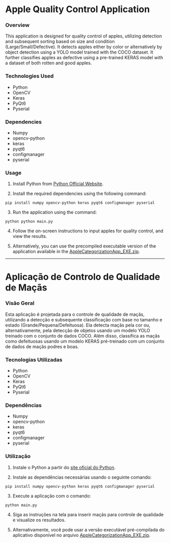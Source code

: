 # Apple Quality Control Application

### Overview
This application is designed for quality control of apples, utilizing detection and subsequent sorting based on size and condition (Large/Small/Defective). It detects apples either by color or alternatively by object detection using a YOLO model trained with the COCO dataset. It further classifies apples as defective using a pre-trained KERAS model with a dataset of both rotten and good apples.

### Technologies Used
- Python
- OpenCV
- Keras
- PyQt6
- Pyserial

### Dependencies
- Numpy
- opencv-python
- keras
- pyqt6
- configmanager
- pyserial

### Usage
1. Install Python from [Python Official Website](https://www.python.org/downloads/).

2. Install the required dependencies using the following command:
```
pip install numpy opencv-python keras pyqt6 configmanager pyserial
```

3. Run the application using the command:
```
python python main.py
```

4. Follow the on-screen instructions to input apples for quality control, and view the results.

5. Alternatively, you can use the precompiled executable version of the application available in the [AppleCategorizationApp_EXE.zip](https://github.com/8JP8/Projeto1_ESAN-UA_2023-2024/releases/download/V1.6/AppleCategorizationApp_EXE.zip).

---
# Aplicação de Controlo de Qualidade de Maçãs

### Visão Geral
Esta aplicação é projetada para o controle de qualidade de maçãs, utilizando a detecção e subsequente classificação com base no tamanho e estado (Grande/Pequena/Defeituosa). Ela detecta maçãs pela cor ou, alternativamente, pela detecção de objetos usando um modelo YOLO treinado com o conjunto de dados COCO. Além disso, classifica as maçãs como defeituosas usando um modelo KERAS pré-treinado com um conjunto de dados de maçãs podres e boas.

### Tecnologias Utilizadas
- Python
- OpenCV
- Keras
- PyQt6
- Pyserial

### Dependências
- Numpy
- opencv-python
- keras
- pyqt6
- configmanager
- pyserial

### Utilização
1. Instale o Python a partir do [site oficial do Python](https://www.python.org/downloads/).

2. Instale as dependências necessárias usando o seguinte comando:
```
pip install numpy opencv-python keras pyqt6 configmanager pyserial
```

3. Execute a aplicação com o comando:
```
python main.py
```

4. Siga as instruções na tela para inserir maçãs para controle de qualidade e visualize os resultados.

5. Alternativamente, você pode usar a versão executável pré-compilada do aplicativo disponível no arquivo [AppleCategorizationApp_EXE.zip](https://github.com/8JP8/Projeto1_ESAN-UA_2023-2024/releases/download/V1.6/AppleCategorizationApp_EXE.zip).
